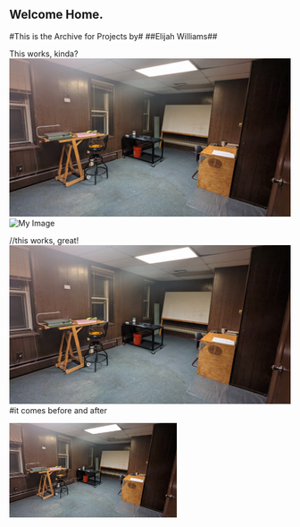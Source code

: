 ## Welcome Home.
#This is the Archive for Projects by#
##Elijah Williams##

This works, kinda?
![Wha](https://github.com/eliwilliams1337/website/blob/af40a76bf88fc6581c60f078e3ee4139f76f0048/images/Architecture%20Studio/PXL_20221213_234020785.jpg)
![My Image](website/images/BaseballStream/PXL_20221228_193720998.jpg)

//this works, great!
![My Image](images/albatross1.jpg)
#it comes before and after

<img
  src="/images/albatross1.jpg"
  alt="Alt text"
  title="Optional title"
  style="display: inline-block; margin: 0 auto; max-width: 300px">
